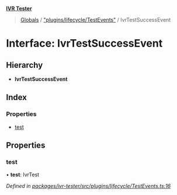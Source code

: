 **[IVR Tester](../README.md)**

> [Globals](../README.md) / ["plugins/lifecycle/TestEvents"](../modules/_plugins_lifecycle_testevents_.md) / IvrTestSuccessEvent

# Interface: IvrTestSuccessEvent

## Hierarchy

* **IvrTestSuccessEvent**

## Index

### Properties

* [test](_plugins_lifecycle_testevents_.ivrtestsuccessevent.md#test)

## Properties

### test

•  **test**: IvrTest

*Defined in [packages/ivr-tester/src/plugins/lifecycle/TestEvents.ts:16](https://github.com/SketchingDev/ivr-tester/blob/72537d4/packages/ivr-tester/src/plugins/lifecycle/TestEvents.ts#L16)*
